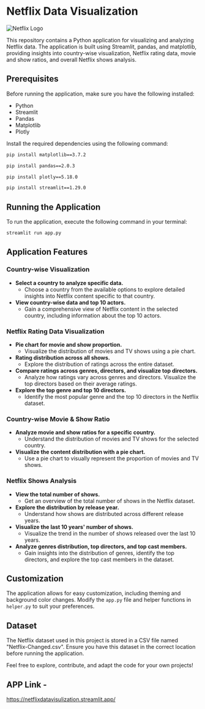 # Netflix Data Visualization

![Netflix Logo](https://images.ctfassets.net/y2ske730sjqp/5QQ9SVIdc1tmkqrtFnG9U1/de758bba0f65dcc1c6bc1f31f161003d/BrandAssets_Logos_02-NSymbol.jpg?w=940)

This repository contains a Python application for visualizing and analyzing Netflix data. The application is built using Streamlit, pandas, and matplotlib, providing insights into country-wise visualization, Netflix rating data, movie and show ratios, and overall Netflix shows analysis.

## Prerequisites

Before running the application, make sure you have the following installed:

- Python
- Streamlit
- Pandas
- Matplotlib
- Plotly

Install the required dependencies using the following command:

```bash
pip install matplotlib==3.7.2
```
```bash
pip install pandas==2.0.3
```
```bash
pip install plotly==5.18.0
```
```bash
pip install streamlit==1.29.0
```

## Running the Application

To run the application, execute the following command in your terminal:

```bash
streamlit run app.py
```

## Application Features

### Country-wise Visualization

- **Select a country to analyze specific data.**
  - Choose a country from the available options to explore detailed insights into Netflix content specific to that country.
- **View country-wise data and top 10 actors.**
  - Gain a comprehensive view of Netflix content in the selected country, including information about the top 10 actors.

### Netflix Rating Data Visualization

- **Pie chart for movie and show proportion.**
  - Visualize the distribution of movies and TV shows using a pie chart.
- **Rating distribution across all shows.**
  - Explore the distribution of ratings across the entire dataset.
- **Compare ratings across genres, directors, and visualize top directors.**
  - Analyze how ratings vary across genres and directors. Visualize the top directors based on their average ratings.
- **Explore the top genre and top 10 directors.**
  - Identify the most popular genre and the top 10 directors in the Netflix dataset.

### Country-wise Movie & Show Ratio

- **Analyze movie and show ratios for a specific country.**
  - Understand the distribution of movies and TV shows for the selected country.
- **Visualize the content distribution with a pie chart.**
  - Use a pie chart to visually represent the proportion of movies and TV shows.

### Netflix Shows Analysis

- **View the total number of shows.**
  - Get an overview of the total number of shows in the Netflix dataset.
- **Explore the distribution by release year.**
  - Understand how shows are distributed across different release years.
- **Visualize the last 10 years' number of shows.**
  - Visualize the trend in the number of shows released over the last 10 years.
- **Analyze genres distribution, top directors, and top cast members.**
  - Gain insights into the distribution of genres, identify the top directors, and explore the top cast members in the dataset.

## Customization

The application allows for easy customization, including theming and background color changes. Modify the `app.py` file and helper functions in `helper.py` to suit your preferences.

## Dataset

The Netflix dataset used in this project is stored in a CSV file named "Netflix-Changed.csv". Ensure you have this dataset in the correct location before running the application.

Feel free to explore, contribute, and adapt the code for your own projects!

## APP Link -
https://netflixdatavisulization.streamlit.app/

